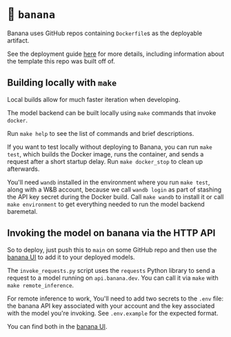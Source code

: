 # 🍌 `banana`

Banana uses GitHub repos containing `Dockerfile`s
as the deployable artifact.

See the deployment guide
[here](https://docs.banana.dev/banana-docs/quickstart)
for more details,
including information about the template this repo was built off of.

## Building locally with `make`

Local builds allow for much faster iteration
when developing.

The model backend can be built locally using `make` commands
that invoke `docker`.

Run `make help` to see the list of commands and brief descriptions.

If you want to test locally without deploying to Banana,
you can run `make test`,
which builds the Docker image, runs the container,
and sends a request after a short startup delay.
Run `make docker_stop` to clean up afterwards.

You'll need `wandb` installed in the environment where you run `make test`,
along with a W&B account,
because we call `wandb login` as part of stashing the API key secret during the Docker build.
Call `make wandb` to install it
or call `make environment` to get everything needed to run the model backend baremetal.

## Invoking the model on banana via the HTTP API

So to deploy, just push this to `main` on some GitHub repo
and then use the
[banana UI](https://app.banana.dev/)
to add it to your deployed models.

The `invoke_requests.py` script uses the `requests` Python library
to send a request to a model running on `api.banana.dev`.
You can call it via `make` with `make remote_inference`.

For remote inference to work,
You'll need to add two secrets to the `.env` file:
the banana API key associated with your account
and the key associated with the model you're invoking.
See `.env.example` for the expected format.

You can find both in the
[banana UI](https://app.banana.dev/).

